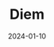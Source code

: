 ---  
layout: startup_page  
title: "Diem"  
id: "askdiem.com"  
permalink: "/diemaskdiem.com01102024/"  
website: "https://www.askdiem.com"  
funding_round: "Seed"  
funding_amount: "$3.7M"  
investors: "Stellation Capital, Acrew Capital, Flybridge, Techstars, XFactor Ventures, Lindsay Kaplan, Steph Korey, Jaclyn Johnson, Amber Atherton, Abadesi Osunsade"  
about: "Diem is a social search engine designed to combat gender bias in online search results. It provides a platform for women and nonbinary individuals to share personal stories and ask questions on sensitive topics, fostering a supportive community. The app uses AI to summarize information from reputable sources through a 'feminine lens', incorporating user-generated content and partnering with verified content providers."  
markets: "Social Media, AI, Women's Health, Mental Health, Healthtech"  
hq: "New York, New York, United States"  
founded_year: "2019"  
linkedin: "https://www.linkedin.com/company/askdiem"  
twitter: "https://twitter.com/askDiem"  
instagram: ""  
facebook: "https://www.facebook.com/DiemApp"  
crunchbase: "https://www.crunchbase.com/organization/diem"  
pitchbook: "https://pitchbook.com/profiles/company/439424-92"  

date_display: "10-Jan-2024"  
date: "2024-01-10"

# SEO Optimization  
meta_title: "Diem - Seed Funding ($3.7M)"  
meta_description: "Diem, Diem is a social search engine designed to combat gender bias in online search results. It provides a platform for women and nonbinary individuals to ..."  
meta_keywords: "Diem, Social Media, AI, Women's Health, Mental Health, Healthtech, Seed funding"  
canonical_url: "https://startup.projectstartups.com/diemaskdiem.com01102024/"  
---